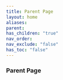 ```yaml
---
title: Parent Page
layout: home
aliases: 
parent: 
has_children: "true"
nav_order: 
nav_exclude: "false"
has_toc: "false"
---
```

### Parent Page
